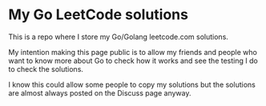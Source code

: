 # My Go LeetCode solutions

This is a repo where I store my Go/Golang leetcode.com solutions.

My intention making this page public is to allow my friends and people who want to know more about Go to check how it works and see the testing I do to check the solutions.

I know this could allow some people to copy my solutions but the solutions are almost always posted on the Discuss page anyway.
